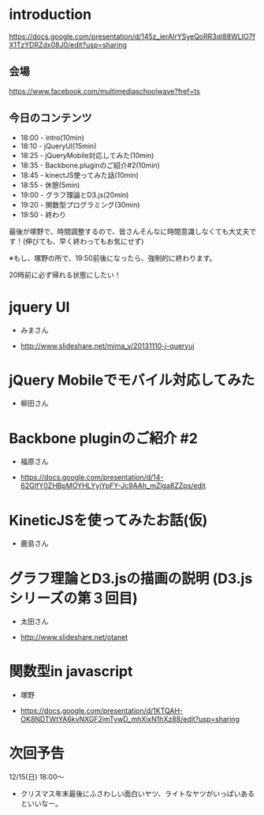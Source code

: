 # introduction

https://docs.google.com/presentation/d/145z_ierAIrYSyeQoRR3ql88WLIO7fX1TzYDRZdx08J0/edit?usp=sharing

## 会場

https://www.facebook.com/multimediaschoolwave?fref=ts

## 今日のコンテンツ

- 18:00 - intro(10min)
- 18:10 - jQueryUI(15min)
- 18:25 - jQueryMobile対応してみた(10min)
- 18:35 - Backbone.pluginのご紹介#2(10min)
- 18:45 - kinectJS使ってみた話(10min)
- 18:55 - 休憩(5min)
- 19:00 - グラフ理論とD3.js(20min)
- 19:20 - 関数型プログラミング(30min)
- 19:50 - 終わり

最後が塚野で、時間調整するので、皆さんそんなに時間意識しなくても大丈夫です！(伸びても、早く終わってもお気にせず)

※もし、塚野の所で、19:50前後になったら、強制的に終わります。

20時前に必ず帰れる状態にしたい！

# jquery UI

- みまさん

- http://www.slideshare.net/mima_v/20131110-j-queryui

# jQuery Mobileでモバイル対応してみた

- 柳田さん

# Backbone pluginのご紹介 #2

- 福原さん

- https://docs.google.com/presentation/d/14-62GIfY0ZHBpMOYHLYyjYpFY-Jc9AAh_mZlga8ZZps/edit

# KineticJSを使ってみたお話(仮)

- 鹿島さん

# グラフ理論とD3.jsの描画の説明 (D3.jsシリーズの第３回目)

- 太田さん

- http://www.slideshare.net/otanet

# 関数型in javascript

- 塚野

- https://docs.google.com/presentation/d/1KTQAH-OK8NDTWtYA6kvNXGF2jmTywD_mhXixN1hXz88/edit?usp=sharing

# 次回予告

12/15(日) 18:00〜

- クリスマス年末最後にふさわしい面白いヤツ、ライトなヤツがいっぱいあるといいなー。

